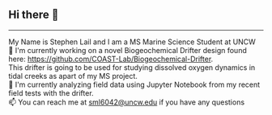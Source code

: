 ## Hi there 👋
--------------------------------------------------------------------
My Name is Stephen Lail and I am a MS Marine Science Student at UNCW  <br>
🔭 I'm currently working on a novel Biogeochemical Drifter design found here: https://github.com/COAST-Lab/Biogeochemical-Drifter.   <br> 
This drifter is going to be used for studying dissolved oxygen dynamics in tidal creeks as apart of my MS project. <br>
🌱 I'm currently analyzing field data using Jupyter Notebook from my recent field tests with the drifter.  <br>
📫 You can reach me at sml6042@uncw.edu if you have any questions <br>
<!--
**Stephen-Lail/Stephen-Lail** is a ✨ _special_ ✨ repository because its `README.md` (this file) appears on your GitHub profile.

Here are some ideas to get you started:

- 🔭 I’m currently working on ...
- 🌱 I’m currently learning ...
- 👯 I’m looking to collaborate on ...
- 🤔 I’m looking for help with ...
- 💬 Ask me about ...
- 📫 How to reach me: ...
- 😄 Pronouns: ...
- ⚡ Fun fact: ...
-->
